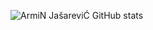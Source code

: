 ![ArmiN JašareviĆ GitHub stats](https://github-readme-stats.vercel.app/api?username=home-22&count_private=true&show_icons=true)



